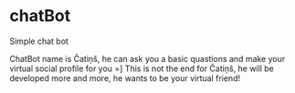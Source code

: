 # chatBot
Simple chat bot

ChatBot name is Čatiņš, he can ask you a basic quastions and make your virtual social profile for you =] 
This is not the end for Čatiņš, he will be developed more and more, he wants to be your virtual friend!

